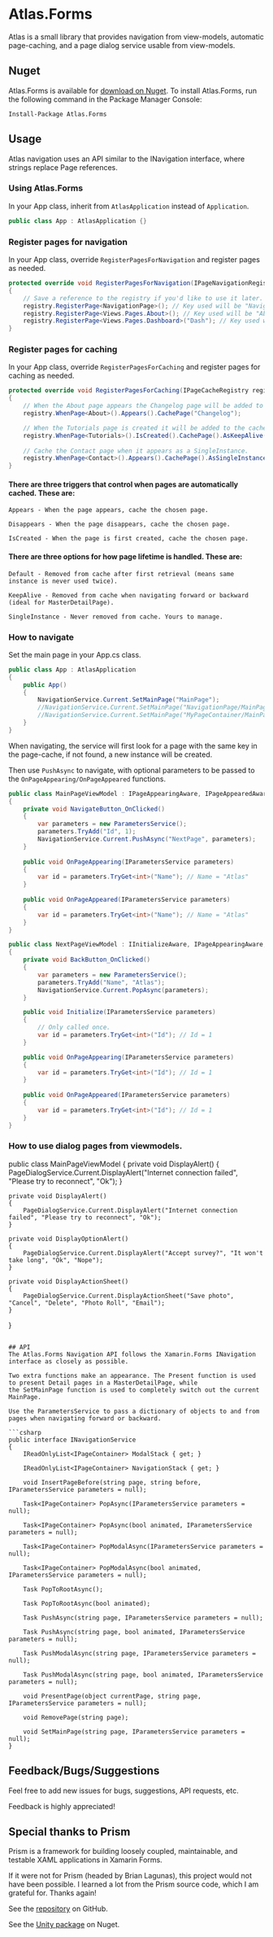 # Atlas.Forms
Atlas is a small library that provides navigation from view-models, automatic page-caching, and a page dialog service usable from view-models.

## Nuget
Atlas.Forms is available for [download on Nuget](https://www.nuget.org/packages/Atlas.Forms/).
To install Atlas.Forms, run the following command in the Package Manager Console:

    Install-Package Atlas.Forms

## Usage
Atlas navigation uses an API similar to the INavigation interface, where strings replace Page references.

### Using Atlas.Forms
In your App class, inherit from ```AtlasApplication``` instead of ```Application```.

```csharp
public class App : AtlasApplication {}
```

### Register pages for navigation
In your App class, override ```RegisterPagesForNavigation``` and register pages as needed.

```csharp
protected override void RegisterPagesForNavigation(IPageNavigationRegistry registry)
{
    // Save a reference to the registry if you'd like to use it later.
	registry.RegisterPage<NavigationPage>(); // Key used will be "NavigationPage"
	registry.RegisterPage<Views.Pages.About>(); // Key used will be "About"
	registry.RegisterPage<Views.Pages.Dashboard>("Dash"); // Key used will be "Dash"
}
```

### Register pages for caching
In your App class, override ```RegisterPagesForCaching``` and register pages for caching as needed.

```csharp
protected override void RegisterPagesForCaching(IPageCacheRegistry registry)
{
	// When the About page appears the Changelog page will be added to the cache as a Default instance.
	registry.WhenPage<About>().Appears().CachePage("Changelog");

	// When the Tutorials page is created it will be added to the cache as a KeepAlive instance.
	registry.WhenPage<Tutorials>().IsCreated().CachePage().AsKeepAlive();
	
	// Cache the Contact page when it appears as a SingleInstance.
	registry.WhenPage<Contact>().Appears().CachePage().AsSingleInstance();
}
```

#### There are three triggers that control when pages are automatically cached. These are:

	Appears - When the page appears, cache the chosen page.
	
	Disappears - When the page disappears, cache the chosen page.
	
	IsCreated - When the page is first created, cache the chosen page.

#### There are three options for how page lifetime is handled. These are:

	Default - Removed from cache after first retrieval (means same instance is never used twice).
	
	KeepAlive - Removed from cache when navigating forward or backward (ideal for MasterDetailPage).
	
	SingleInstance - Never removed from cache. Yours to manage.

### How to navigate
Set the main page in your App.cs class.

```csharp
public class App : AtlasApplication
{
	public App()
	{
		NavigationService.Current.SetMainPage("MainPage");
		//NavigationService.Current.SetMainPage("NavigationPage/MainPage");
		//NavigationService.Current.SetMainPage("MyPageContainer/MainPage");
	}
}
```

When navigating, the service will first look for a page with the same key in the page-cache, if not found, a new instance will be created.

Then use ```PushAsync``` to navigate, with optional parameters to be passed to the ```OnPageAppearing/OnPageAppeared``` functions.
```csharp
public class MainPageViewModel : IPageAppearingAware, IPageAppearedAware
{
	private void NavigateButton_OnClicked()
	{
		var parameters = new ParametersService();
		parameters.TryAdd("Id", 1);
		NavigationService.Current.PushAsync("NextPage", parameters);
	}
	
	public void OnPageAppearing(IParametersService parameters)
	{
		var id = parameters.TryGet<int>("Name"); // Name = "Atlas"
	}
	
	public void OnPageAppeared(IParametersService parameters)
	{
		var id = parameters.TryGet<int>("Name"); // Name = "Atlas"
	}
}

public class NextPageViewModel : IInitializeAware, IPageAppearingAware, IPageAppearedAware
{
	private void BackButton_OnClicked()
	{
		var parameters = new ParametersService();
		parameters.TryAdd("Name", "Atlas");
		NavigationService.Current.PopAsync(parameters);
	}

	public void Initialize(IParametersService parameters)
	{
		// Only called once.
		var id = parameters.TryGet<int>("Id"); // Id = 1
	}

	public void OnPageAppearing(IParametersService parameters)
	{
		var id = parameters.TryGet<int>("Id"); // Id = 1
	}
	
	public void OnPageAppeared(IParametersService parameters)
	{
		var id = parameters.TryGet<int>("Id"); // Id = 1
	}
}
```

### How to use dialog pages from viewmodels.

public class MainPageViewModel
{
	private void DisplayAlert()
	{
		PageDialogService.Current.DisplayAlert("Internet connection failed", "Please try to reconnect", "Ok");
	}
	
	private void DisplayAlert()
	{
		PageDialogService.Current.DisplayAlert("Internet connection failed", "Please try to reconnect", "Ok");
	}
	
	private void DisplayOptionAlert()
	{
		PageDialogService.Current.DisplayAlert("Accept survey?", "It won't take long", "Ok", "Nope");
	}
	
	private void DisplayActionSheet()
	{
		PageDialogService.Current.DisplayActionSheet("Save photo", "Cancel", "Delete", "Photo Roll", "Email");
	}
}
```

## API
The Atlas.Forms Navigation API follows the Xamarin.Forms INavigation interface as closely as possible.

Two extra functions make an appearance. The Present function is used to present Detail pages in a MasterDetailPage, while
the SetMainPage function is used to completely switch out the current MainPage.

Use the ParametersService to pass a dictionary of objects to and from pages when navigating forward or backward.

```csharp
public interface INavigationService
{
	IReadOnlyList<IPageContainer> ModalStack { get; }

	IReadOnlyList<IPageContainer> NavigationStack { get; }

	void InsertPageBefore(string page, string before, IParametersService parameters = null);

	Task<IPageContainer> PopAsync(IParametersService parameters = null);

	Task<IPageContainer> PopAsync(bool animated, IParametersService parameters = null);

	Task<IPageContainer> PopModalAsync(IParametersService parameters = null);

	Task<IPageContainer> PopModalAsync(bool animated, IParametersService parameters = null);

	Task PopToRootAsync();

	Task PopToRootAsync(bool animated);

	Task PushAsync(string page, IParametersService parameters = null);

	Task PushAsync(string page, bool animated, IParametersService parameters = null);

	Task PushModalAsync(string page, IParametersService parameters = null);

	Task PushModalAsync(string page, bool animated, IParametersService parameters = null);

	void PresentPage(object currentPage, string page, IParametersService parameters = null);

	void RemovePage(string page);

	void SetMainPage(string page, IParametersService parameters = null);
}
```

## Feedback/Bugs/Suggestions
Feel free to add new issues for bugs, suggestions, API requests, etc. 

Feedback is highly appreciated!

## Special thanks to Prism
Prism is a framework for building loosely coupled, maintainable, and testable XAML applications in Xamarin Forms.

If it were not for Prism (headed by Brian Lagunas), this project would not have been possible. I learned a lot from the Prism source code, which I
am grateful for. Thanks again!

See the [repository](https://github.com/PrismLibrary/Prism) on GitHub.

See the [Unity package](https://www.nuget.org/packages/Prism.Unity.Forms) on Nuget.

